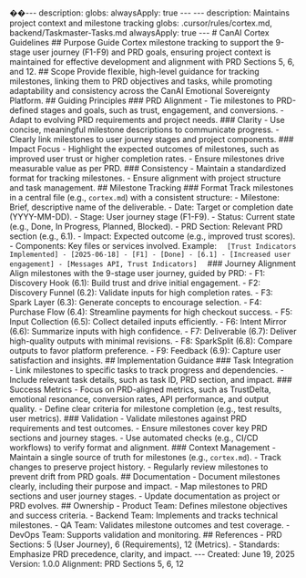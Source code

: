 ��- - -     d e s c r i p t i o n :     g l o b s :     a l w a y s A p p l y :   t r u e     - - -     - - -     d e s c r i p t i o n :   M a i n t a i n s   p r o j e c t   c o n t e x t   a n d 
 m i l e s t o n e   t r a c k i n g     g l o b s :   . c u r s o r / r u l e s / c o r t e x . m d ,   b a c k e n d / T a s k m a s t e r - T a s k s . m d     a l w a y s A p p l y :   t r u e   
 - - -         #   C a n A I   C o r t e x   G u i d e l i n e s         # #   P u r p o s e     G u i d e   C o r t e x   m i l e s t o n e   t r a c k i n g   t o   s u p p o r t   t h e 
 9 - s t a g e   u s e r   j o u r n e y   ( F 1 - F 9 )   a n d   P R D   g o a l s ,   e n s u r i n g   p r o j e c t   c o n t e x t   i s   m a i n t a i n e d   f o r   e f f e c t i v e 
 d e v e l o p m e n t   a n d   a l i g n m e n t   w i t h   P R D   S e c t i o n s   5 ,   6 ,   a n d   1 2 .         # #   S c o p e     P r o v i d e   f l e x i b l e ,   h i g h - l e v e l 
 g u i d a n c e   f o r   t r a c k i n g   m i l e s t o n e s ,   l i n k i n g   t h e m   t o   P R D   o b j e c t i v e s   a n d   t a s k s ,   w h i l e   p r o m o t i n g 
 a d a p t a b i l i t y   a n d   c o n s i s t e n c y   a c r o s s   t h e   C a n A I   E m o t i o n a l   S o v e r e i g n t y   P l a t f o r m .         # #   G u i d i n g 
 P r i n c i p l e s         # # #   P R D   A l i g n m e n t     -   T i e   m i l e s t o n e s   t o   P R D - d e f i n e d   s t a g e s   a n d   g o a l s ,   s u c h   a s   t r u s t , 
 e n g a g e m e n t ,   a n d   c o n v e r s i o n s .     -   A d a p t   t o   e v o l v i n g   P R D   r e q u i r e m e n t s   a n d   p r o j e c t   n e e d s .         # # #   C l a r i t y 
   -   U s e   c o n c i s e ,   m e a n i n g f u l   m i l e s t o n e   d e s c r i p t i o n s   t o   c o m m u n i c a t e   p r o g r e s s .     -   C l e a r l y   l i n k 
 m i l e s t o n e s   t o   u s e r   j o u r n e y   s t a g e s   a n d   p r o j e c t   c o m p o n e n t s .         # # #   I m p a c t   F o c u s     -   H i g h l i g h t   t h e 
 e x p e c t e d   o u t c o m e s   o f   m i l e s t o n e s ,   s u c h   a s   i m p r o v e d   u s e r   t r u s t   o r   h i g h e r   c o m p l e t i o n   r a t e s .     -   E n s u r e 
 m i l e s t o n e s   d r i v e   m e a s u r a b l e   v a l u e   a s   p e r   P R D .         # # #   C o n s i s t e n c y     -   M a i n t a i n   a   s t a n d a r d i z e d   f o r m a t 
 f o r   t r a c k i n g   m i l e s t o n e s .     -   E n s u r e   a l i g n m e n t   w i t h   p r o j e c t   s t r u c t u r e   a n d   t a s k   m a n a g e m e n t .         # # 
 M i l e s t o n e   T r a c k i n g         # # #   F o r m a t     T r a c k   m i l e s t o n e s   i n   a   c e n t r a l   f i l e   ( e . g . ,   ` c o r t e x . m d ` )   w i t h   a 
 c o n s i s t e n t   s t r u c t u r e :     -   * * M i l e s t o n e * * :   B r i e f ,   d e s c r i p t i v e   n a m e   o f   t h e   d e l i v e r a b l e .     -   * * D a t e * * : 
 T a r g e t   o r   c o m p l e t i o n   d a t e   ( Y Y Y Y - M M - D D ) .     -   * * S t a g e * * :   U s e r   j o u r n e y   s t a g e   ( F 1 - F 9 ) .     -   * * S t a t u s * * : 
 C u r r e n t   s t a t e   ( e . g . ,   D o n e ,   I n   P r o g r e s s ,   P l a n n e d ,   B l o c k e d ) .     -   * * P R D   S e c t i o n * * :   R e l e v a n t   P R D   s e c t i o n 
 ( e . g . ,   6 . 1 ) .     -   * * I m p a c t * * :   E x p e c t e d   o u t c o m e   ( e . g . ,   i m p r o v e d   t r u s t   s c o r e s ) .     -   * * C o m p o n e n t s * * :   K e y 
 f i l e s   o r   s e r v i c e s   i n v o l v e d .         * * E x a m p l e * * :   
 ` ` `     [ T r u s t   I n d i c a t o r s   I m p l e m e n t e d ]   -   [ 2 0 2 5 - 0 6 - 1 8 ]   -   [ F 1 ]   -   [ D o n e ]   -   [ 6 . 1 ]   -   [ I n c r e a s e d   u s e r   e n g a g e m e n t ]   -   [ M e s s a g e s   A P I ,   T r u s t   I n d i c a t o r s ]     ` ` ` 
       # # #   J o u r n e y   A l i g n m e n t     A l i g n   m i l e s t o n e s   w i t h   t h e   9 - s t a g e   u s e r   j o u r n e y ,   g u i d e d   b y   P R D :     -   * * F 1 : 
 D i s c o v e r y   H o o k * *   ( 6 . 1 ) :   B u i l d   t r u s t   a n d   d r i v e   i n i t i a l   e n g a g e m e n t .     -   * * F 2 :   D i s c o v e r y   F u n n e l * *   ( 6 . 2 ) : 
 V a l i d a t e   i n p u t s   f o r   h i g h   c o m p l e t i o n   r a t e s .     -   * * F 3 :   S p a r k   L a y e r * *   ( 6 . 3 ) :   G e n e r a t e   c o n c e p t s   t o 
 e n c o u r a g e   s e l e c t i o n .     -   * * F 4 :   P u r c h a s e   F l o w * *   ( 6 . 4 ) :   S t r e a m l i n e   p a y m e n t s   f o r   h i g h   c h e c k o u t   s u c c e s s .   
 -   * * F 5 :   I n p u t   C o l l e c t i o n * *   ( 6 . 5 ) :   C o l l e c t   d e t a i l e d   i n p u t s   e f f i c i e n t l y .     -   * * F 6 :   I n t e n t   M i r r o r * * 
 ( 6 . 6 ) :   S u m m a r i z e   i n p u t s   w i t h   h i g h   c o n f i d e n c e .     -   * * F 7 :   D e l i v e r a b l e * *   ( 6 . 7 ) :   D e l i v e r   h i g h - q u a l i t y 
 o u t p u t s   w i t h   m i n i m a l   r e v i s i o n s .     -   * * F 8 :   S p a r k S p l i t * *   ( 6 . 8 ) :   C o m p a r e   o u t p u t s   t o   f a v o r   p l a t f o r m 
 p r e f e r e n c e .     -   * * F 9 :   F e e d b a c k * *   ( 6 . 9 ) :   C a p t u r e   u s e r   s a t i s f a c t i o n   a n d   i n s i g h t s .         # #   I m p l e m e n t a t i o n 
 G u i d a n c e         # # #   T a s k   I n t e g r a t i o n     -   L i n k   m i l e s t o n e s   t o   s p e c i f i c   t a s k s   t o   t r a c k   p r o g r e s s   a n d 
 d e p e n d e n c i e s .     -   I n c l u d e   r e l e v a n t   t a s k   d e t a i l s ,   s u c h   a s   t a s k   I D ,   P R D   s e c t i o n ,   a n d   i m p a c t .         # # # 
 S u c c e s s   M e t r i c s     -   F o c u s   o n   P R D - a l i g n e d   m e t r i c s ,   s u c h   a s   T r u s t D e l t a ,   e m o t i o n a l   r e s o n a n c e ,   c o n v e r s i o n 
 r a t e s ,   A P I   p e r f o r m a n c e ,   a n d   o u t p u t   q u a l i t y .     -   D e f i n e   c l e a r   c r i t e r i a   f o r   m i l e s t o n e   c o m p l e t i o n   ( e . g . , 
 t e s t   r e s u l t s ,   u s e r   m e t r i c s ) .         # # #   V a l i d a t i o n     -   V a l i d a t e   m i l e s t o n e s   a g a i n s t   P R D   r e q u i r e m e n t s   a n d 
 t e s t   o u t c o m e s .     -   E n s u r e   m i l e s t o n e s   c o v e r   k e y   P R D   s e c t i o n s   a n d   j o u r n e y   s t a g e s .     -   U s e   a u t o m a t e d 
 c h e c k s   ( e . g . ,   C I / C D   w o r k f l o w s )   t o   v e r i f y   f o r m a t   a n d   a l i g n m e n t .         # # #   C o n t e x t   M a n a g e m e n t     -   M a i n t a i n 
 a   s i n g l e   s o u r c e   o f   t r u t h   f o r   m i l e s t o n e s   ( e . g . ,   ` c o r t e x . m d ` ) .     -   T r a c k   c h a n g e s   t o   p r e s e r v e   p r o j e c t 
 h i s t o r y .     -   R e g u l a r l y   r e v i e w   m i l e s t o n e s   t o   p r e v e n t   d r i f t   f r o m   P R D   g o a l s .         # #   D o c u m e n t a t i o n     - 
 D o c u m e n t   m i l e s t o n e s   c l e a r l y ,   i n c l u d i n g   t h e i r   p u r p o s e   a n d   i m p a c t .     -   M a p   m i l e s t o n e s   t o   P R D   s e c t i o n s 
 a n d   u s e r   j o u r n e y   s t a g e s .     -   U p d a t e   d o c u m e n t a t i o n   a s   p r o j e c t   o r   P R D   e v o l v e s .         # #   O w n e r s h i p     - 
 * * P r o d u c t   T e a m * * :   D e f i n e s   m i l e s t o n e   o b j e c t i v e s   a n d   s u c c e s s   c r i t e r i a .     -   * * B a c k e n d   T e a m * * :   I m p l e m e n t s 
 a n d   t r a c k s   t e c h n i c a l   m i l e s t o n e s .     -   * * Q A   T e a m * * :   V a l i d a t e s   m i l e s t o n e   o u t c o m e s   a n d   t e s t   c o v e r a g e .     - 
 * * D e v O p s   T e a m * * :   S u p p o r t s   v a l i d a t i o n   a n d   m o n i t o r i n g .         # #   R e f e r e n c e s     -   * * P R D   S e c t i o n s * * :   5   ( U s e r 
 J o u r n e y ) ,   6   ( R e q u i r e m e n t s ) ,   1 2   ( M e t r i c s ) .     -   * * S t a n d a r d s * * :   E m p h a s i z e   P R D   p r e c e d e n c e ,   c l a r i t y ,   a n d 
 i m p a c t .         - - -         * * C r e a t e d * * :   J u n e   1 9 ,   2 0 2 5     * * V e r s i o n * * :   1 . 0 . 0     * * A l i g n m e n t * * :   P R D   S e c t i o n s   5 ,   6 , 
 1 2     
